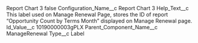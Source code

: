 <?xml version="1.0" encoding="UTF-8"?>
<CustomMetadata xmlns="http://soap.sforce.com/2006/04/metadata" xmlns:xsi="http://www.w3.org/2001/XMLSchema-instance" xmlns:xsd="http://www.w3.org/2001/XMLSchema">
    <label>Report Chart 3</label>
    <protected>false</protected>
    <values>
        <field>Configuration_Name__c</field>
        <value xsi:type="xsd:string">Report Chart 3</value>
    </values>
    <values>
        <field>Help_Text__c</field>
        <value xsi:type="xsd:string">This label used on Manage Renewal Page, stores the ID of report “Opportunity Count by Terms Month” displayed on Manage Renewal page.</value>
    </values>
    <values>
        <field>Id_Value__c</field>
        <value xsi:type="xsd:string">10190000003gPLX</value>
    </values>
    <values>
        <field>Parent_Component_Name__c</field>
        <value xsi:type="xsd:string">ManageRenewal</value>
    </values>
    <values>
        <field>Type__c</field>
        <value xsi:type="xsd:string">Label</value>
    </values>
</CustomMetadata>
